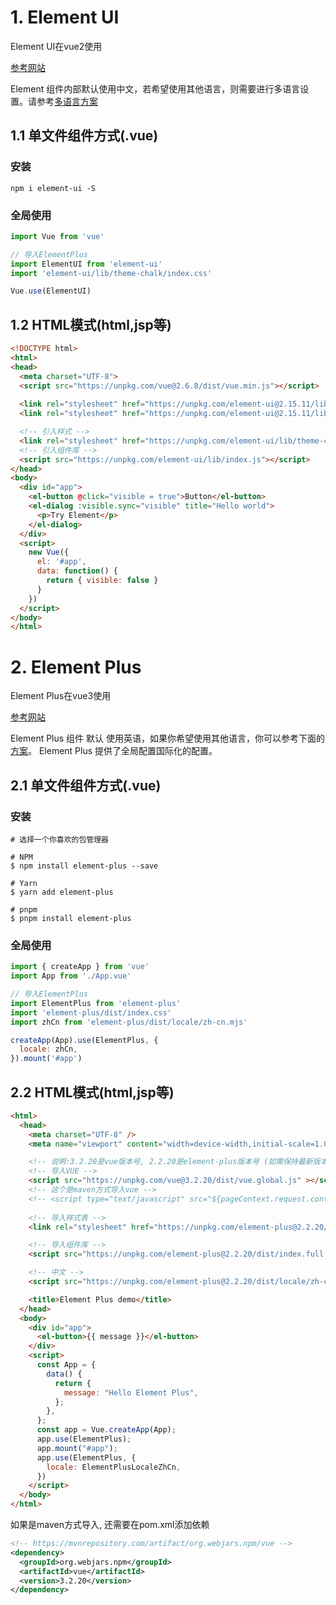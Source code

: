 # 1. Element UI
Element UI在vue2使用

[参考网站](https://element.eleme.cn/2.15/#/zh-CN/component/installation)

Element 组件内部默认使用中文，若希望使用其他语言，则需要进行多语言设置。请参考[多语言方案](https://element.eleme.cn/2.15/#/zh-CN/component/i18n)

## 1.1 单文件组件方式(.vue)
### 安装
```
npm i element-ui -S
```

### 全局使用
```js
import Vue from 'vue'

// 导入ElementPlus
import ElementUI from 'element-ui'
import 'element-ui/lib/theme-chalk/index.css'

Vue.use(ElementUI)
```

## 1.2 HTML模式(html,jsp等)
```html
<!DOCTYPE html>
<html>
<head>
  <meta charset="UTF-8">
  <script src="https://unpkg.com/vue@2.6.8/dist/vue.min.js"></script>
  
  <link rel="stylesheet" href="https://unpkg.com/element-ui@2.15.11/lib/theme-chalk/index.css">
  <link rel="stylesheet" href="https://unpkg.com/element-ui@2.15.11/lib/index.js">

  <!-- 引入样式 -->
  <link rel="stylesheet" href="https://unpkg.com/element-ui/lib/theme-chalk/index.css">
  <!-- 引入组件库 -->
  <script src="https://unpkg.com/element-ui/lib/index.js"></script>
</head>
<body>
  <div id="app">
    <el-button @click="visible = true">Button</el-button>
    <el-dialog :visible.sync="visible" title="Hello world">
      <p>Try Element</p>
    </el-dialog>
  </div>
  <script>
    new Vue({
      el: '#app',
      data: function() {
        return { visible: false }
      }
    })
  </script>
</body>
</html>
```

# 2. Element Plus
Element Plus在vue3使用

[参考网站](https://element-plus.gitee.io/zh-CN/guide/installation.html)

Element Plus 组件 默认 使用英语，如果你希望使用其他语言，你可以参考下面的[方案](https://element-plus.gitee.io/zh-CN/guide/i18n.html)。
Element Plus 提供了全局配置国际化的配置。

## 2.1 单文件组件方式(.vue)
### 安装
```
# 选择一个你喜欢的包管理器

# NPM
$ npm install element-plus --save

# Yarn
$ yarn add element-plus

# pnpm
$ pnpm install element-plus
```

### 全局使用
```js
import { createApp } from 'vue'
import App from './App.vue'

// 导入ElementPlus
import ElementPlus from 'element-plus'
import 'element-plus/dist/index.css'
import zhCn from 'element-plus/dist/locale/zh-cn.mjs'

createApp(App).use(ElementPlus, {
  locale: zhCn,
}).mount('#app')
```

## 2.2 HTML模式(html,jsp等)
```html
<html>
  <head>
    <meta charset="UTF-8" />
    <meta name="viewport" content="width=device-width,initial-scale=1.0" />

    <!-- 说明:3.2.20是vue版本号, 2.2.20是element-plus版本号 (如需保持最新版本,就将地址中的@版本号去掉)-->
    <!-- 导入VUE -->
    <script src="https://unpkg.com/vue@3.2.20/dist/vue.global.js" ></script>
    <!-- 这个是maven方式导入vue -->
    <!-- <script type="text/javascript" src="${pageContext.request.contextPath}/webjars/vue/3.2.20/dist/vue.global.js"></script> -->
    
    <!-- 导入样式表 -->
    <link rel="stylesheet" href="https://unpkg.com/element-plus@2.2.20/dist/index.css" />

    <!-- 导入组件库 -->
    <script src="https://unpkg.com/element-plus@2.2.20/dist/index.full.js"></script>

    <!-- 中文 -->
    <script src="https://unpkg.com/element-plus@2.2.20/dist/locale/zh-cn"></script>

    <title>Element Plus demo</title>
  </head>
  <body>
    <div id="app">
      <el-button>{{ message }}</el-button>
    </div>
    <script>
      const App = {
        data() {
          return {
            message: "Hello Element Plus",
          };
        },
      };
      const app = Vue.createApp(App);
      app.use(ElementPlus);
      app.mount("#app");
      app.use(ElementPlus, {
        locale: ElementPlusLocaleZhCn,
      })
    </script>
  </body>
</html>
```

如果是maven方式导入, 还需要在pom.xml添加依赖
```xml
<!-- https://mvnrepository.com/artifact/org.webjars.npm/vue -->
<dependency>
  <groupId>org.webjars.npm</groupId>
  <artifactId>vue</artifactId>
  <version>3.2.20</version>
</dependency>
```